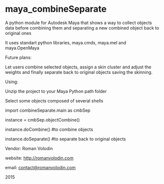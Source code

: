 # maya_combineSeparate

A python module for Autodesk Maya that shows a way to collect objects data before combining them and separating a new combined object back to original ones

It uses standart python libraries, maya.cmds, maya.mel and maya.OpenMaya

Future plans:

Let users combine selected objects, assign a skin cluster and adjust the weights and finally separate back to original objects saving the skinning.
 
 
 
Using:

Unzip the project to your Maya Python path folder

Select some objects composed of several shells
 
import combineSeparate.main as cmbSep

instance = cmbSep.objectCombine()
 
instance.doCombine() #to combine objects

instance.doSeparate() #to separate back to original objects
 
 
 
 
 Vendor: Roman Volodin
 
 website: http://romanvolodin.com
 
 email: contact@romanvolodin.com
 
 2015
